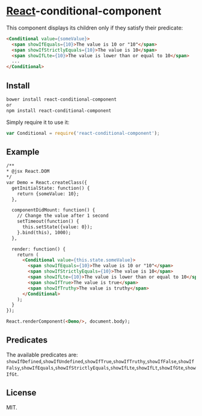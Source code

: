 # [React](http://facebook.github.io/react/)-conditional-component

This component displays its children only if they satisfy their predicate:

```html
<Conditional value={someValue}>
  <span showIfEquals={10}>The value is 10 or "10"</span>
  <span showIfStrictlyEquals={10}>The value is 10</span>
  <span showIfLte={10}>The value is lower than or equal to 10</span>
  ...
</Conditional>
```

## Install

```sh
bower install react-conditional-component
or
npm install react-conditional-component
```

Simply require it to use it:

```javascript
var Conditional = require('react-conditional-component');
```

## Example

```html
/**
* @jsx React.DOM
*/
var Demo = React.createClass({
  getInitialState: function() {
    return {someValue: 10};
  },

  componentDidMount: function() {
    // Change the value after 1 second
    setTimeout(function() {
      this.setState({value: 0});
    }.bind(this), 1000);
  },

  render: function() {
    return (
      <Conditional value={this.state.someValue}>
        <span showIfEquals={10}>The value is 10 or "10"</span>
        <span showIfStrictlyEquals={10}>The value is 10</span>
        <span showIfLte={10}>The value is lower than or equal to 10</span>
        <span showIfTrue>The value is true</span>
        <span showIfTruthy>The value is truthy</span>
      </Conditional>
    );
  }
});

React.renderComponent(<Demo/>, document.body);
```

## Predicates

The available predicates are: `showIfDefined`,`showIfUndefined`,`showIfTrue`,`showIfTruthy`,`showIfFalse`,`showIfFalsy`,`showIfEquals`,`showIfStrictlyEquals`,`showIfLte`,`showIfLt`,`showIfGte`,`showIfGt`.

## License

MIT.
